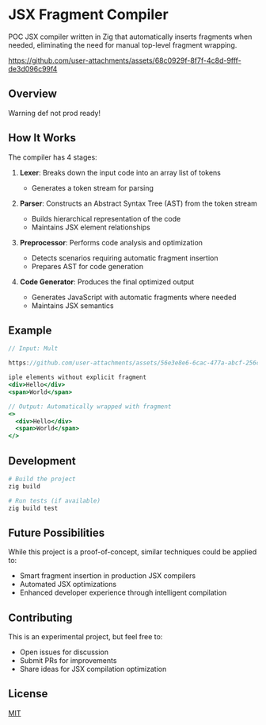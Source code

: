 # JSX Fragment Compiler

POC JSX compiler written in Zig that automatically inserts fragments when needed, eliminating the need for manual top-level fragment wrapping.


https://github.com/user-attachments/assets/68c0929f-8f7f-4c8d-9fff-de3d096c99f4


## Overview

Warning def not prod ready!

## How It Works

The compiler has 4 stages:

1. **Lexer**: Breaks down the input code into an array list of tokens
   - Generates a token stream for parsing

2. **Parser**: Constructs an Abstract Syntax Tree (AST) from the token stream
   - Builds hierarchical representation of the code
   - Maintains JSX element relationships

3. **Preprocessor**: Performs code analysis and optimization
   - Detects scenarios requiring automatic fragment insertion
   - Prepares AST for code generation

4. **Code Generator**: Produces the final optimized output
   - Generates JavaScript with automatic fragments where needed
   - Maintains JSX semantics

## Example

```jsx
// Input: Mult

https://github.com/user-attachments/assets/56e3e8e6-6cac-477a-abcf-256c65826b81

iple elements without explicit fragment
<div>Hello</div>
<span>World</span>

// Output: Automatically wrapped with fragment
<>
  <div>Hello</div>
  <span>World</span>
</>
```

## Development

```bash
# Build the project
zig build

# Run tests (if available)
zig build test
```

## Future Possibilities

While this project is a proof-of-concept, similar techniques could be applied to:
- Smart fragment insertion in production JSX compilers
- Automated JSX optimizations
- Enhanced developer experience through intelligent compilation

## Contributing

This is an experimental project, but feel free to:
- Open issues for discussion
- Submit PRs for improvements
- Share ideas for JSX compilation optimization

## License
[MIT](LICENSE)
